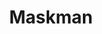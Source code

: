 ---
title: Maskman
category: paintings
series: -2015
year: 2012
image: maskman.jpg
size: 
materials: oil on canvas
---